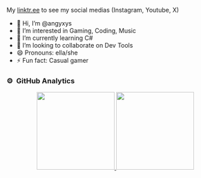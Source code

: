 My [linktr.ee](https://linktr.ee/angyxys) to see my social medias (Instagram, Youtube, X)

- 👋 Hi, I’m @angyxys
- 👀 I’m interested in Gaming, Coding, Music
- 🌱 I’m currently learning C#
- 💞️ I’m looking to collaborate on Dev Tools
- 😄 Pronouns: ella/she
- ⚡ Fun fact: Casual gamer

<!---
angyxy98/angyxy98 is a ✨ special ✨ repository because its `README.md` (this file) appears on your GitHub profile.
You can click the Preview link to take a look at your changes.
--->
### ⚙️ &nbsp;GitHub Analytics

<p align="center">
<a href="https://github.com/ArisGuimera">
  <img height="180em" src="https://github-readme-stats-eight-theta.vercel.app/api?username=angyxys&show_icons=true&theme=algolia&include_all_commits=true&count_private=true"/>
  <img height="180em" src="https://github-readme-stats-eight-theta.vercel.app/api/top-langs/?username=angyxys&layout=compact&langs_count=8&theme=algolia"/>
</a>
</p>

